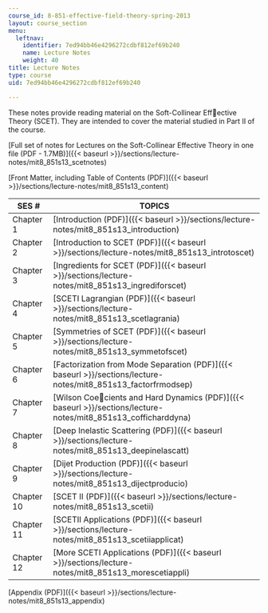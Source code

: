 ```yaml
---
course_id: 8-851-effective-field-theory-spring-2013
layout: course_section
menu:
  leftnav:
    identifier: 7ed94bb46e4296272cdbf812ef69b240
    name: Lecture Notes
    weight: 40
title: Lecture Notes
type: course
uid: 7ed94bb46e4296272cdbf812ef69b240

---
```


These notes provide reading material on the Soft-Collinear Effective Theory (SCET). They are intended to cover the material studied in Part II of the course.

[Full set of notes for Lectures on the Soft-Collinear Effective Theory in one file (PDF - 1.7MB)]({{< baseurl >}}/sections/lecture-notes/mit8_851s13_scetnotes)

[Front Matter, including Table of Contents (PDF)]({{< baseurl >}}/sections/lecture-notes/mit8_851s13_content)

| SES # | TOPICS |
| --- | --- |
| Chapter 1 | [Introduction (PDF)]({{< baseurl >}}/sections/lecture-notes/mit8_851s13_introduction) |
| Chapter 2 | [Introduction to SCET (PDF)]({{< baseurl >}}/sections/lecture-notes/mit8_851s13_introtoscet) |
| Chapter 3 | [Ingredients for SCET (PDF)]({{< baseurl >}}/sections/lecture-notes/mit8_851s13_ingrediforscet) |
| Chapter 4 | [SCETI Lagrangian (PDF)]({{< baseurl >}}/sections/lecture-notes/mit8_851s13_scetlagrania) |
| Chapter 5 | [Symmetries of SCET (PDF)]({{< baseurl >}}/sections/lecture-notes/mit8_851s13_symmetofscet) |
| Chapter 6 | [Factorization from Mode Separation (PDF)]({{< baseurl >}}/sections/lecture-notes/mit8_851s13_factorfrmodsep) |
| Chapter 7 | [Wilson Coecients and Hard Dynamics (PDF)]({{< baseurl >}}/sections/lecture-notes/mit8_851s13_cofficharddyna) |
| Chapter 8 | [Deep Inelastic Scattering (PDF)]({{< baseurl >}}/sections/lecture-notes/mit8_851s13_deepinelascatt) |
| Chapter 9 | [Dijet Production (PDF)]({{< baseurl >}}/sections/lecture-notes/mit8_851s13_dijectproducio) |
| Chapter 10 | [SCET II (PDF)]({{< baseurl >}}/sections/lecture-notes/mit8_851s13_scetii) |
| Chapter 11 | [SCETII Applications (PDF)]({{< baseurl >}}/sections/lecture-notes/mit8_851s13_scetiiapplicat) |
| Chapter 12 | [More SCETI Applications (PDF)]({{< baseurl >}}/sections/lecture-notes/mit8_851s13_morescetiappli) 

[Appendix (PDF)]({{< baseurl >}}/sections/lecture-notes/mit8_851s13_appendix)